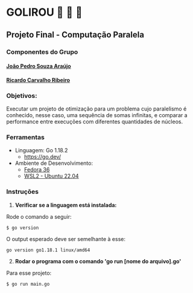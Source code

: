 # GOLIROU 🐹 🤝 🦍
## Projeto Final - Computação Paralela

### Componentes do Grupo

#### [João Pedro Souza Araújo](https://github.com/aslirou)
#### [Ricardo Carvalho Ribeiro](https://github.com/RicardoCR68)

### Objetivos:

Executar um projeto de otimização para um problema cujo paralelismo é conhecido, nesse caso, uma sequência de somas infinitas, e comparar a performance entre execuções com diferentes quantidades de núcleos.

### Ferramentas

- Linguagem: Go 1.18.2
  - <https://go.dev/>
- Ambiente de Desenvolvimento:
  - [Fedora 36](https://getfedora.org/pt_BR/)
  - [WSL2 - Ubuntu 22.04](https://ubuntu.com/wsl)

### Instruções

1. **Verificar se a linguagem está instalada:**

Rode o comando a seguir:

```
$ go version
```
O output esperado deve ser semelhante à esse: 

```
go version go1.18.1 linux/amd64
```

2. **Rodar o programa com o comando 'go run [nome do arquivo].go'**

Para esse projeto:

```
$ go run main.go
```

